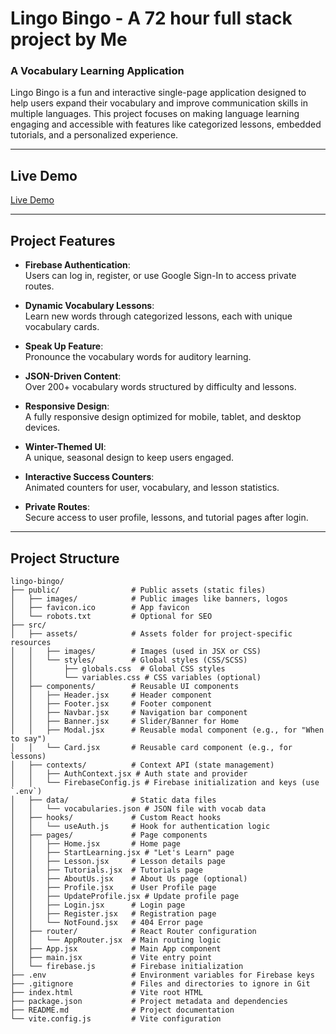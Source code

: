 # **Lingo Bingo** - A 72 hour full stack project by Me

### A Vocabulary Learning Application

Lingo Bingo is a fun and interactive single-page application designed to help users expand their vocabulary and improve communication skills in multiple languages. This project focuses on making language learning engaging and accessible with features like categorized lessons, embedded tutorials, and a personalized experience.

---

## **Live Demo**

[Live Demo](https://vocabularyproject-b7fb9.web.app/)

---

## **Project Features**

- **Firebase Authentication**:  
  Users can log in, register, or use Google Sign-In to access private routes.

- **Dynamic Vocabulary Lessons**:  
  Learn new words through categorized lessons, each with unique vocabulary cards.

- **Speak Up Feature**:  
  Pronounce the vocabulary words for auditory learning.

- **JSON-Driven Content**:  
  Over 200+ vocabulary words structured by difficulty and lessons.

- **Responsive Design**:  
  A fully responsive design optimized for mobile, tablet, and desktop devices.

- **Winter-Themed UI**:  
  A unique, seasonal design to keep users engaged.

- **Interactive Success Counters**:  
  Animated counters for user, vocabulary, and lesson statistics.

- **Private Routes**:  
  Secure access to user profile, lessons, and tutorial pages after login.

---

## **Project Structure**

```
lingo-bingo/
├── public/                # Public assets (static files)
│   ├── images/            # Public images like banners, logos
│   ├── favicon.ico        # App favicon
│   └── robots.txt         # Optional for SEO
├── src/
│   ├── assets/            # Assets folder for project-specific resources
│   │   ├── images/        # Images (used in JSX or CSS)
│   │   └── styles/        # Global styles (CSS/SCSS)
│   │       ├── globals.css  # Global CSS styles
│   │       └── variables.css # CSS variables (optional)
│   ├── components/        # Reusable UI components
│   │   ├── Header.jsx     # Header component
│   │   ├── Footer.jsx     # Footer component
│   │   ├── Navbar.jsx     # Navigation bar component
│   │   ├── Banner.jsx     # Slider/Banner for Home
│   │   ├── Modal.jsx      # Reusable modal component (e.g., for "When to say")
│   │   └── Card.jsx       # Reusable card component (e.g., for lessons)
│   ├── contexts/          # Context API (state management)
│   │   ├── AuthContext.jsx # Auth state and provider
│   │   └── FirebaseConfig.js # Firebase initialization and keys (use `.env`)
│   ├── data/              # Static data files
│   │   └── vocabularies.json # JSON file with vocab data
│   ├── hooks/             # Custom React hooks
│   │   └── useAuth.js     # Hook for authentication logic
│   ├── pages/             # Page components
│   │   ├── Home.jsx       # Home page
│   │   ├── StartLearning.jsx # "Let's Learn" page
│   │   ├── Lesson.jsx     # Lesson details page
│   │   ├── Tutorials.jsx  # Tutorials page
│   │   ├── AboutUs.jsx    # About Us page (optional)
│   │   ├── Profile.jsx    # User Profile page
│   │   ├── UpdateProfile.jsx # Update profile page
│   │   ├── Login.jsx      # Login page
│   │   ├── Register.jsx   # Registration page
│   │   └── NotFound.jsx   # 404 Error page
│   ├── router/            # React Router configuration
│   │   └── AppRouter.jsx  # Main routing logic
│   ├── App.jsx            # Main App component
│   ├── main.jsx           # Vite entry point
│   └── firebase.js        # Firebase initialization
├── .env                   # Environment variables for Firebase keys
├── .gitignore             # Files and directories to ignore in Git
├── index.html             # Vite root HTML
├── package.json           # Project metadata and dependencies
├── README.md              # Project documentation
└── vite.config.js         # Vite configuration
```
